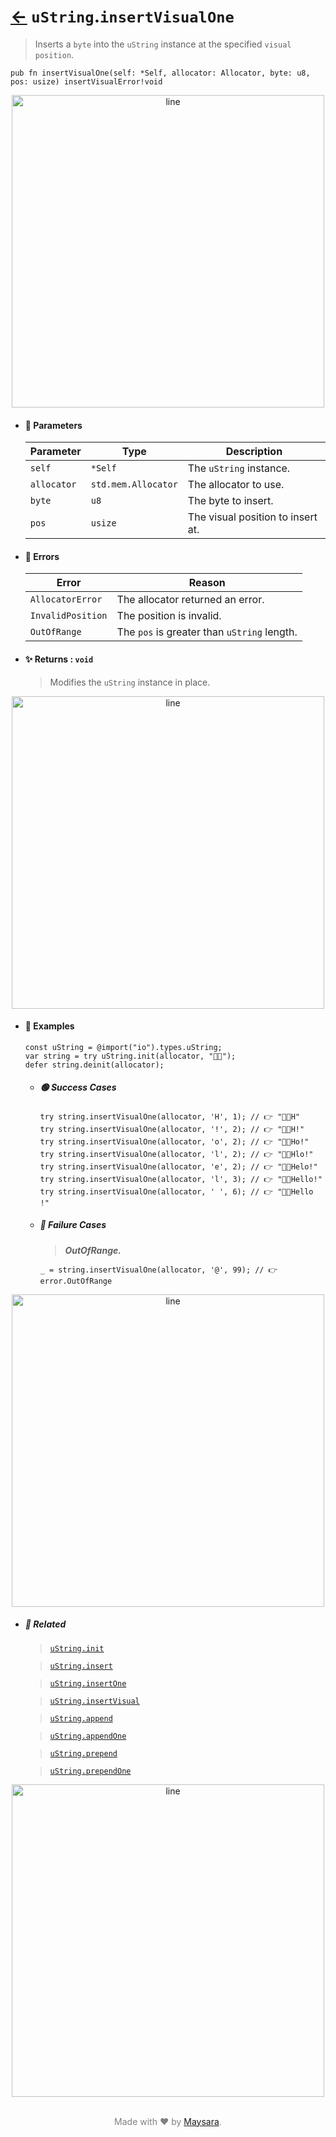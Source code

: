 # [←](../uString.md) `uString`.`insertVisualOne`

> Inserts a `byte` into the `uString` instance at the specified `visual position`.

```zig
pub fn insertVisualOne(self: *Self, allocator: Allocator, byte: u8, pos: usize) insertVisualError!void
```


<div align="center">
<img src="https://github.com/maysara-elshewehy/io-bench/tree/main/dist/img/md/line.png" alt="line" style="width:500px;"/>
</div>

- #### 🧩 Parameters

    | Parameter   | Type                | Description                       |
    | ----------- | ------------------- | --------------------------------- |
    | `self`      | `*Self`             | The `uString` instance.           |
    | `allocator` | `std.mem.Allocator` | The allocator to use.             |
    | `byte`      | `u8`                | The byte to insert.               |
    | `pos`       | `usize`             | The visual position to insert at. |

- #### 🚫 Errors

    | Error             | Reason                                      |
    | ----------------- | ------------------------------------------- |
    | `AllocatorError`  | The allocator returned an error.            |
    | `InvalidPosition` | The position is invalid.                    |
    | `OutOfRange`      | The `pos` is greater than `uString` length. |

- #### ✨ Returns : `void`

    > Modifies the `uString` instance in place.

<div align="center">
<img src="https://github.com/maysara-elshewehy/io-bench/tree/main/dist/img/md/line.png" alt="line" style="width:500px;"/>
</div>

- #### 🧪 Examples

    ```zig
    const uString = @import("io").types.uString;
    var string = try uString.init(allocator, "👨‍🏭");
    defer string.deinit(allocator);
    ```

    - ##### 🟢 Success Cases

        ```zig
        try string.insertVisualOne(allocator, 'H', 1); // 👉 "👨‍🏭H"
        try string.insertVisualOne(allocator, '!', 2); // 👉 "👨‍🏭H!"
        try string.insertVisualOne(allocator, 'o', 2); // 👉 "👨‍🏭Ho!"
        try string.insertVisualOne(allocator, 'l', 2); // 👉 "👨‍🏭Hlo!"
        try string.insertVisualOne(allocator, 'e', 2); // 👉 "👨‍🏭Helo!"
        try string.insertVisualOne(allocator, 'l', 3); // 👉 "👨‍🏭Hello!"
        try string.insertVisualOne(allocator, ' ', 6); // 👉 "👨‍🏭Hello !"
        ```

    - ##### 🔴 Failure Cases

        > **_OutOfRange._**

        ```zig
        _ = string.insertVisualOne(allocator, '@', 99); // 👉 error.OutOfRange
        ```

<div align="center">
<img src="https://github.com/maysara-elshewehy/io-bench/tree/main/dist/img/md/line.png" alt="line" style="width:500px;"/>
</div>

- ##### 🔗 Related

  > [`uString.init`](./init.md)

  > [`uString.insert`](./insert.md)

  > [`uString.insertOne`](./insertOne.md)

  > [`uString.insertVisual`](./insertVisual.md)

  > [`uString.append`](./append.md)

  > [`uString.appendOne`](./appendOne.md)

  > [`uString.prepend`](./prepend.md)

  > [`uString.prependOne`](./prependOne.md)

<div align="center">
<img src="https://github.com/maysara-elshewehy/io-bench/tree/main/dist/img/md/line.png" alt="line" style="width:500px;"/>
</div>

<p align="center" style="color:grey;"><br />Made with ❤️ by <a href="http://github.com/maysara-elshewehy" target="blank">Maysara</a>.</p>